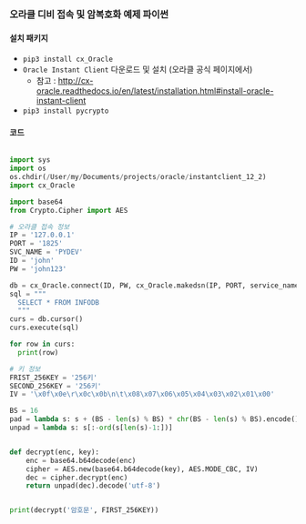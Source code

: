 ### 오라클 디비 접속 및 암복호화 예제 파이썬

#### 설치 패키지
- `pip3 install cx_Oracle`
- `Oracle Instant Client` 다운로드 및 설치 (오라클 공식 페이지에서)
  - 참고  : http://cx-oracle.readthedocs.io/en/latest/installation.html#install-oracle-instant-client
- `pip3 install pycrypto`

#### 코드

```python

import sys
import os
os.chdir(/User/my/Documents/projects/oracle/instantclient_12_2)
import cx_Oracle

import base64
from Crypto.Cipher import AES

# 오라클 접속 정보
IP = '127.0.0.1'
PORT = '1825'
SVC_NAME = 'PYDEV'
ID = 'john'
PW = 'john123'

db = cx_Oracle.connect(ID, PW, cx_Oracle.makedsn(IP, PORT, service_name = SVC_NAME))
sql = """
  SELECT * FROM INFODB
  """
curs = db.cursor()
curs.execute(sql)

for row in curs:
  print(row)

# 키 정보
FRIST_256KEY = '256키'
SECOND_256KEY = '256키'
IV = '\x0f\x0e\r\x0c\x0b\n\t\x08\x07\x06\x05\x04\x03\x02\x01\x00'

BS = 16
pad = lambda s: s + (BS - len(s) % BS) * chr(BS - len(s) % BS).encode()
unpad = lambda s: s[:-ord(s[len(s)-1:])]


def decrypt(enc, key):
    enc = base64.b64decode(enc)
    cipher = AES.new(base64.b64decode(key), AES.MODE_CBC, IV)
    dec = cipher.decrypt(enc)
    return unpad(dec).decode('utf-8')


print(decrypt('암호문', FIRST_256KEY))
```
